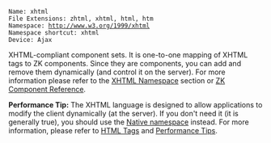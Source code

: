 `Name: xhtml`  
`File Extensions: zhtml, xhtml, html, htm`  
`Namespace: `[`http://www.w3.org/1999/xhtml`](http://www.w3.org/1999/xhtml)  
`Namespace shortcut: xhtml`  
`Device: Ajax`

XHTML-compliant component sets. It is one-to-one mapping of XHTML tags
to ZK components. Since they are components, you can add and remove them
dynamically (and control it on the server). For more information please
refer to the [XHTML
Namespace](ZUML_Reference/ZUML/Languages/XHTML) section or
[ZK Component
Reference](ZK_Component_Reference/XHTML_Components).

**Performance Tip:** The XHTML language is designed to allow
applications to modify the client dynamically (at the server). If you
don't need it (it is generally true), you should use the [Native
namespace](ZUML_Reference/ZUML/Namespaces/Native) instead.
For more information, please refer to [HTML
Tags](ZK_Developer's_Reference/UI_Patterns/HTML_Tags) and
[Performance
Tips](ZK_Developer's_Reference/Performance_Tips/Use_Native_Namespace_instead_of_XHTML_Namespace).


